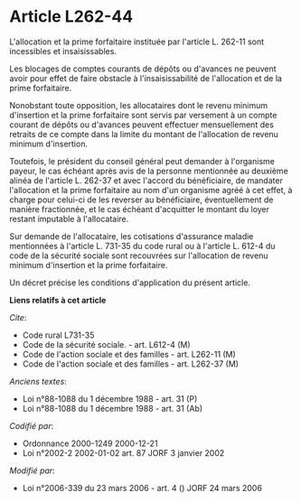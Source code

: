 # Article L262-44

L'allocation et la prime forfaitaire instituée par l'article L. 262-11 sont incessibles et insaisissables.

Les blocages de comptes courants de dépôts ou d'avances ne peuvent avoir pour effet de faire obstacle à l'insaisissabilité de
l'allocation et de la prime forfaitaire.

Nonobstant toute opposition, les allocataires dont le revenu minimum d'insertion et la prime forfaitaire sont servis par
versement à un compte courant de dépôts ou d'avances peuvent effectuer mensuellement des retraits de ce compte dans la limite
du montant de l'allocation de revenu minimum d'insertion.

Toutefois, le président du conseil général peut demander à l'organisme payeur, le cas échéant après avis de la personne
mentionnée au deuxième alinéa de l'article L. 262-37 et avec l'accord du bénéficiaire, de mandater l'allocation et la prime
forfaitaire au nom d'un organisme agréé à cet effet, à charge pour celui-ci de les reverser au bénéficiaire, éventuellement
de manière fractionnée, et le cas échéant d'acquitter le montant du loyer restant imputable à l'allocataire.

Sur demande de l'allocataire, les cotisations d'assurance maladie mentionnées à l'article L. 731-35 du code rural ou à
l'article L. 612-4 du code de la sécurité sociale sont recouvrées sur l'allocation de revenu minimum d'insertion et la prime
forfaitaire.

Un décret précise les conditions d'application du présent article.

**Liens relatifs à cet article**

_Cite_:

  - Code rural L731-35
  - Code de la sécurité sociale. - art. L612-4 (M)
  - Code de l'action sociale et des familles - art. L262-11 (M)
  - Code de l'action sociale et des familles - art. L262-37 (M)

_Anciens textes_:

  - Loi n°88-1088 du 1 décembre 1988 - art. 31 (P)
  - Loi n°88-1088 du 1 décembre 1988 - art. 31 (Ab)

_Codifié par_:

  - Ordonnance 2000-1249 2000-12-21
  - Loi n°2002-2 2002-01-02 art. 87 JORF 3 janvier 2002

_Modifié par_:

  - Loi n°2006-339 du 23 mars 2006 - art. 4 () JORF 24 mars 2006
